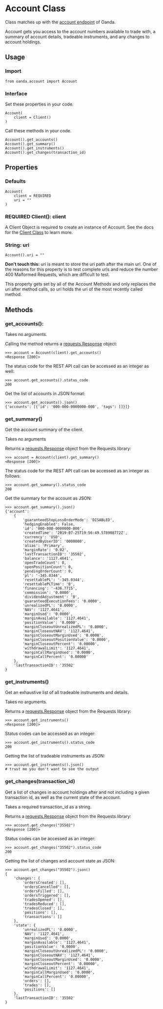 # Account Class

Class matches up with the [account endpoint](https://developer.oanda.com/rest-live-v20/account-ep/) of Oanda. 

Account gets you access to the account numbers available to trade with, a summary of account details, tradeable instruments, and any changes to account holdings.

## Usage

### Import

```
from oanda.account import Account
```

### Interface
Set these properties in your code.

```
Account(
    client = Client()
)
```

Call these methods in your code.

```
Account().get_accounts()
Account().get_summary()
Account().get_instruments()
Account().get_changes(transaction_id)
```

## Properties

### Defaults
```
Account(
    client = REQUIRED
    uri = ""
)
```

### REQUIRED Client(): client

A Client Object is required to create an instance of Account. See the docs for the [Client Class](client.md) to learn more.

### String: uri
```
Account().uri = ""
```
**Don't touch this:** uri is meant to store the uri path after the main url. One of the reasons for this property is to test complete urls and reduce the number 400 Malformed Requests, which are difficult to test.

This property gets set by all of the Account Methods and only replaces the uri after method calls, so uri holds the uri of the most recently called method.

## Methods

### get_accounts():

Takes no arguments.

Calling the method returns a [requests.Response](https://requests.readthedocs.io/en/latest/api/#requests.Response) object:
```
>>> account = Account(client).get_accounts()
<Response [200]>
```

The status code for the REST API call can be accessed as an integer as well:
```
>>> account.get_accounts().status_code
200
```

Get the list of accounts in JSON format:
```
>>> account.get_accounts().json()
{'accounts': [{'id': '000-000-0000000-000', 'tags': []}]}
```

### get_summary()

Get the account summary of the client.

Takes no arguments

Returns a [requests.Response](https://requests.readthedocs.io/en/latest/api/#requests.Response) object from the Requests library:
```
>>> account = Account(client).get_summary()
<Response [200]>
```

The status code for the REST API call can be accessed as an integer as follows:
```
>>> account.get_summary().status_code
200
```
Get the summary for the account as JSON:
```
>>> account.get_summary().json()
{'account': 
    {
        'guaranteedStopLossOrderMode': 'DISABLED', 
        'hedgingEnabled': False, 
        'id': '000-000-0000000-000', 
        'createdTime': '2019-07-25T19:56:49.578908772Z', 
        'currency': 'USD', 
        'createdByUserID': '0000000', 
        'alias': 'Primary', 
        'marginRate': '0.02', 
        'lastTransactionID': '35502', 
        'balance': '1127.4641', 
        'openTradeCount': 0, 
        'openPositionCount': 0, 
        'pendingOrderCount': 0, 
        'pl': '-345.0344', 
        'resettablePL': '-345.0344', 
        'resettablePLTime': '0', 
        'financing': '-436.7715', 
        'commission': '0.0000', 
        'dividendAdjustment': '0', 
        'guaranteedExecutionFees': '0.0000', 
        'unrealizedPL': '0.0000', 
        'NAV': '1127.4641', 
        'marginUsed': '0.0000', 
        'marginAvailable': '1127.4641', 
        'positionValue': '0.0000', 
        'marginCloseoutUnrealizedPL': '0.0000', 
        'marginCloseoutNAV': '1127.4641', 
        'marginCloseoutMarginUsed': '0.0000', 
        'marginCloseoutPositionValue': '0.0000', 
        'marginCloseoutPercent': '0.00000', 
        'withdrawalLimit': '1127.4641', 
        'marginCallMarginUsed': '0.0000', 
        'marginCallPercent': '0.00000'
    }, 
    'lastTransactionID': '35502'
}
```
### get_instruments()

Get an exhaustive list of all tradeable instruments and details.

Takes no arguments.

Returns a [requests.Response](https://requests.readthedocs.io/en/latest/api/#requests.Response) object from the Requests library:
```
>>> account.get_instruments()
<Response [200]>
```
Status codes can be accessed  as an integer:
```
>>> account.get_instruments().status_code
200
```
Getting the list of tradeable instruments as JSON:
```
>>> account.get_instruments().json()
# trust me you don't want to see the output
```

### get_changes(transaction_id)
Get a list of changes in account holdings after and not including a given transaction id, as well as the current state of the account.

Takes a required transaction_id as a string.

Returns a [requests.Response](https://requests.readthedocs.io/en/latest/api/#requests.Response) object from the Requests library:
```
>>> account.get_changes("35502")
<Response [200]>
```
Status codes can be accessed  as an integer:
```
>>> account.get_changes("35502").status_code
200
```
Getting the list of changes and account state as JSON:
```
>>> account.get_changes("35502").json()
{
    'changes': {
        'ordersCreated': [], 
        'ordersCancelled': [], 
        'ordersFilled': [], 
        'ordersTriggered': [], 
        'tradesOpened': [], 
        'tradesReduced': [], 
        'tradesClosed': [], 
        'positions': [], 
        'transactions': []
    }, 
    'state': {
        'unrealizedPL': '0.0000', 
        'NAV': '1127.4641', 
        'marginUsed': '0.0000', 
        'marginAvailable': '1127.4641', 
        'positionValue': '0.0000', 
        'marginCloseoutUnrealizedPL': '0.0000', 
        'marginCloseoutNAV': '1127.4641', 
        'marginCloseoutMarginUsed': '0.0000', 
        'marginCloseoutPercent': '0.00000', 
        'withdrawalLimit': '1127.4641', 
        'marginCallMarginUsed': '0.0000', 
        'marginCallPercent': '0.00000', 
        'orders': [], 
        'trades': [], 
        'positions': []
    }, 
    'lastTransactionID': '35502'
}
```
